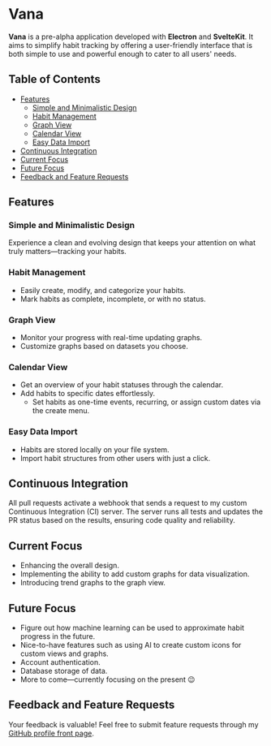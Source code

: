 # Vana

**Vana** is a pre-alpha application developed with **Electron** and **SvelteKit**. It aims to simplify habit tracking by offering a user-friendly interface that is both simple to use and powerful enough to cater to all users' needs.

## Table of Contents

- [Features](#features)
  - [Simple and Minimalistic Design](#simple-and-minimalistic-design)
  - [Habit Management](#habit-management)
  - [Graph View](#graph-view)
  - [Calendar View](#calendar-view)
  - [Easy Data Import](#easy-data-import)
- [Continuous Integration](#continuous-integration)
- [Current Focus](#current-focus)
- [Future Focus](#future-focus)
- [Feedback and Feature Requests](#feedback-and-feature-requests)

## Features

### Simple and Minimalistic Design

Experience a clean and evolving design that keeps your attention on what truly matters—tracking your habits.

### Habit Management

- Easily create, modify, and categorize your habits.
- Mark habits as complete, incomplete, or with no status.

### Graph View

- Monitor your progress with real-time updating graphs.
- Customize graphs based on datasets you choose.

### Calendar View

- Get an overview of your habit statuses through the calendar.
- Add habits to specific dates effortlessly.
  - Set habits as one-time events, recurring, or assign custom dates via the create menu.

### Easy Data Import

- Habits are stored locally on your file system.
- Import habit structures from other users with just a click.

## Continuous Integration

All pull requests activate a webhook that sends a request to my custom Continuous Integration (CI) server. The server runs all tests and updates the PR status based on the results, ensuring code quality and reliability.

## Current Focus

- Enhancing the overall design.
- Implementing the ability to add custom graphs for data visualization.
- Introducing trend graphs to the graph view.

## Future Focus

- Figure out how machine learning can be used to approximate habit progress in the future.
- Nice-to-have features such as using AI to create custom icons for custom views and graphs.
- Account authentication.
- Database storage of data.
- More to come—currently focusing on the present 😉

## Feedback and Feature Requests

Your feedback is valuable! Feel free to submit feature requests through my [GitHub profile front page](https://github.com/Lindefor).
